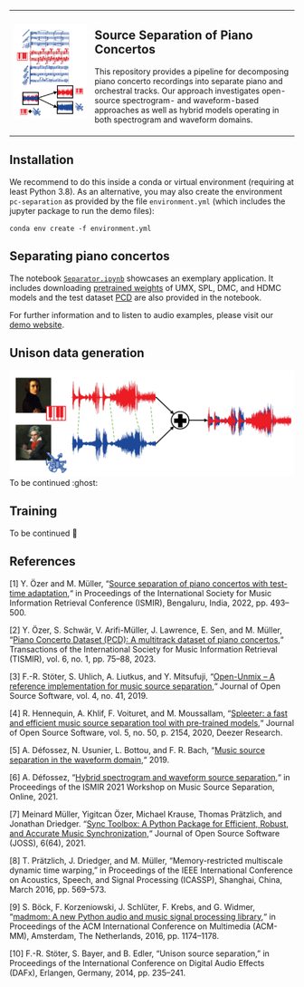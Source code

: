 <table border="0">
  <tr>
    <td><img src="web_content/thumbnail.png" alt="image description" width="1000"></td>
    <td><h2>Source Separation of Piano Concertos</h2>
      This repository provides a pipeline for  decomposing piano concerto recordings into separate piano and orchestral tracks.      
      Our approach investigates open-source spectrogram- and waveform-based approaches as well as hybrid models operating in both spectrogram and waveform domains. 
<br> <br>
</td>
  </tr>
</table>


## Installation

We recommend to do this inside a conda or virtual environment (requiring at least Python 3.8). As an alternative, you may also create the environment ``pc-separation`` as provided by the file ``environment.yml`` (which includes the jupyter package to run the demo files):
```
conda env create -f environment.yml
```

## Separating piano concertos
The notebook [``Separator.ipynb``](https://github.com/yiitozer/pc-separation/blob/master/Separator.ipynb) showcases an exemplary application. It includes downloading [pretrained weights](https://drive.google.com/drive/folders/1-zcdkHWUcfehaTjoxp-eCjAjZevDGxSu) of UMX, SPL, DMC, and HDMC models and the test dataset [PCD](https://www.audiolabs-erlangen.de/resources/MIR/PCD) are also provided in the notebook.

For further information and to listen to audio examples, please visit our [demo website](https://audiolabs-erlangen.de/resources/MIR/2023-PianoConcertoSeparation).


## Unison data generation
<img src="web_content/unison_mixing.png" alt="image description" width="600">
To be continued :ghost:

## Training
To be continued :ghost:


## References

[1] Y. Özer and M. Müller, “[Source separation of piano concertos with test-time adaptation](https://audiolabs-erlangen.de/resources/MIR/2022-PianoSep),“ in Proceedings of the International Society for Music Information Retrieval Conference (ISMIR), Bengaluru, India, 2022, pp. 493–500.

[2] Y. Özer, S. Schwär, V. Arifi-Müller, J. Lawrence, E. Sen, and M. Müller, “[Piano Concerto Dataset (PCD): A multitrack dataset of piano concertos](https://www.audiolabs-erlangen.de/resources/MIR/PCD),“ Transactions of the International Society for Music Information Retrieval (TISMIR), vol. 6, no. 1, pp. 75–88, 2023.

[3] F.-R. Stöter, S. Uhlich, A. Liutkus, and Y. Mitsufuji, “[Open-Unmix – A reference implementation for music source separation](https://github.com/sigsep/open-unmix-pytorch),“ Journal of Open Source Software, vol. 4, no. 41, 2019.

[4] R. Hennequin, A. Khlif, F. Voituret, and M. Moussallam, “[Spleeter: a fast and efficient music source separation tool with pre-trained models](https://github.com/deezer/spleeter/tree/master),“ Journal of Open Source Software, vol. 5, no. 50, p. 2154, 2020, Deezer Research. 

[5] A. Défossez, N. Usunier, L. Bottou, and F. R. Bach, “[Music source separation in the waveform domain](https://github.com/facebookresearch/demucs),“ 2019. 

[6] A. Défossez, “[Hybrid spectrogram and waveform source separation](https://github.com/facebookresearch/demucs),“ in Proceedings of the ISMIR 2021 Workshop on Music Source Separation, Online, 2021.

[7] Meinard Müller, Yigitcan Özer, Michael Krause, Thomas Prätzlich, and Jonathan Driedger. “[Sync Toolbox: A Python Package for Efficient, Robust, and Accurate Music Synchronization](https://github.com/meinardmueller/synctoolbox),“ Journal of Open Source Software (JOSS), 6(64), 2021.

[8] T. Prätzlich, J. Driedger, and M. Müller, “Memory-restricted multiscale dynamic time warping,” in Proceedings of the IEEE International Conference on Acoustics, Speech, and Signal Processing (ICASSP), Shanghai, China, March 2016, pp. 569–573.

[9] S. Böck, F. Korzeniowski, J. Schlüter, F. Krebs, and G. Widmer, “[madmom: A new Python audio and music signal processing library](https://github.com/CPJKU/madmom),“ in Proceedings of the ACM International Conference on Multimedia (ACM-MM), Amsterdam, The Netherlands, 2016, pp. 1174–1178.

[10] F.-R. Stöter, S. Bayer, and B. Edler, “Unison source separation,” in Proceedings of the International Conference on Digital Audio Effects (DAFx), Erlangen, Germany, 2014, pp. 235–241.
